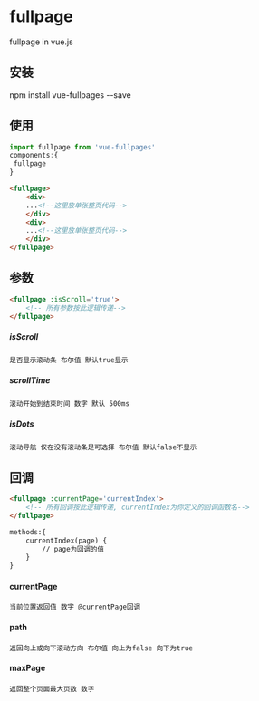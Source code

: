 # fullpage

fullpage in vue.js

## 安装
npm install vue-fullpages --save

## 使用

```javascript
import fullpage from 'vue-fullpages'
components:{
 fullpage
}
```

```html
<fullpage>
	<div>
	...<!--这里放单张整页代码-->
	</div>
	<div>
	...<!--这里放单张整页代码-->
	</div>
</fullpage>
```

## 参数
```html
<fullpage :isScroll='true'>
	<!-- 所有参数按此逻辑传递-->
</fullpage>
```
##### isScroll
	是否显示滚动条 布尔值 默认true显示
##### scrollTime
	滚动开始到结束时间 数字 默认 500ms
##### isDots
	滚动导航 仅在没有滚动条是可选择 布尔值 默认false不显示

## 回调
```html
<fullpage :currentPage='currentIndex'>
	<!-- 所有回调按此逻辑传递, currentIndex为你定义的回调函数名-->
</fullpage>

methods:{
	currentIndex(page) {
		// page为回调的值
	}
}
```
#### currentPage
	当前位置返回值 数字 @currentPage回调
#### path
	返回向上或向下滚动方向 布尔值 向上为false 向下为true
#### maxPage
	返回整个页面最大页数 数字
